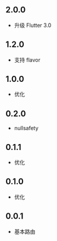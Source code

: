 ## 2.0.0

* 升级 Flutter 3.0

## 1.2.0

* 支持 flavor

## 1.0.0

* 优化

## 0.2.0

* nullsafety

## 0.1.1

* 优化

## 0.1.0

* 优化

## 0.0.1

* 基本路由
